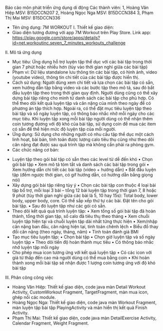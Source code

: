 Báo cáo môn phát triển ứng dụng di động
Các thành viên:
1, Hoàng Văn Hiệp MSV: B15DCCN207
2, Hoàng Ngọc Nga MSV: B15DCCN384
3, Phạm Thị Mai MSV: B15DCCN336
- Tên ứng dụng: 7M WORKOUT
I. Thiết kế giao diện:
- Giao diện tương đương với app 7M Workout trên Play Store. 
Link app: https://play.google.com/store/apps/details?id=net.workoutinc.seven_7_minutes_workouts_challenge

II. Mô tả ứng dụng
- Mục tiêu: 
Ứng dụng hỗ trợ luyện tập thể dục với các bài tập trong thời gian 7 phút hoặc nhiều hơn (tùy vào thời gian nghỉ giữa các bài tập)
- Phạm vi: 
Dữ liệu standalone lưu thông tin các bài tập, có hình ảnh, video (youtube video), thông tin chi tiết của các bài tập được hiển thị.
- Cách sử dụng: 
Người dùng xem chi tiết và lựa chọn các bài tập có sẵn, xem hướng dẫn tập bằng video và các bước tập theo mô tả, sau đó bắt đầu luyện tập theo trong thời gian quy định. Người dùng cũng có thể xây dựng bài tập riêng cho mình từ danh sách các bài tập cho phù hợp. Có thể theo dõi kết quả luyện tập và cân nặng của mình theo ngày để có phương án tập thích hợp. Ngoài ra, có thể đặt mục tiêu luyện tập theo bài tập và số ngày luyện tập, có thông báo nhắc nhở mỗi ngày cho các mục tiêu. Khi luyện tập xong mỗi bài tập người dùng có thể nhận thêm coin tương đương với độ khó của bài tập, sử dụng coin để mua các item có sẵn để thể hiện mức độ luyện tập của mỗi người.
- Ứng dụng: 
Sử dụng cho những người có nhu cầu tập thể dục một cách linh hoạt, bài bản, tính toán được lượng calo tiêu thụ cũng như theo dõi cân nặng đạt được sau quá trình tập mà không cần phải ra phòng gym.
- Các chức năng cơ bản:
+ Luyện tập theo gói bài tập có sẵn theo các level từ dễ đến khó
•	Chọn gói bài tập
•	Xem mô tả tóm tắt và danh sách các bài tập trong gói
•	Xem hướng dẫn chi tiết các bài tập (video + hướng dẫn)
•	Bắt đầu luyện tập (đếm ngược thời gian, có gif hướng dẫn, có hướng dẫn bằng giọng nói)
+ Xây dựng gói bài tập riêng tùy ý
•	Chọn các bài tập con thuộc 4 loại bài tập bổ trợ, mỗi loại 3 bài – tổng 12 bài luyện tập trong thời gian 7, 8 hoặc 9 phút (tùy thời gian nghỉ giữa các bài là 5, 10 hay 15s): Total body, lower body, upper body, core. Có thể sắp xếp thứ tự các bài. Đặt tên cho gói bài tập.
•	Sau đó luyện tập như các gói có sẵn.
+ Theo dõi kết quả quá trình luyện tập:
•	Xem tổng số gói bài tập đã hoàn thành, tổng thời gian tập, số calo đã tiêu thụ theo tháng
•	Xem chuỗi luyện tập hiện tại và chuỗi luyện tập dài nhất từng thực hiện
•	Xem/nhập cân nặng ban đầu, cân nặng hiện tại, tính toán chênh lệch
•	Biểu đồ thay đổi cân nặng (theo ngày, tháng, năm)
•	Tính toán đánh giá BMI
+ Tạo mục tiêu luyện tập:
•	Chọn bài tập
•	Chọn giờ luyện tập và số ngày luyện tập
•	Theo dõi tiến độ hoàn thành mục tiêu
•	Có thông báo nhắc nhở luyện tập mỗi ngày
+ Cho phép mua icon tương ứng với kết quả luyện tập
•	Có các icon với giá từ thấp đến cao mà người dùng có thể mua bằng coin
•	Khi hoàn thành xong mỗi bài tập sẽ nhận được 1 lượng coin tương ứng với độ khó bài tập

III. Phân công công việc
- Hoàng Văn Hiệp: Thiết kế giao diện, code java màn Detail Workout Activity, CustomWorkout Fragment, TargetFragment, màn mua icon, ghép nối các module. 
- Hoàng Ngọc Nga: Thiết kế giao diện, code java màn Workout Fragment, màn luyện tập bài tập PlayingActivity và màn hiển thị kết quả Finish Activity. 
- Phạm Thị Mai: Thiết kế giao diện, code java màn DetailExercise Activity, Calendar Fragment, Weight Fragment.

